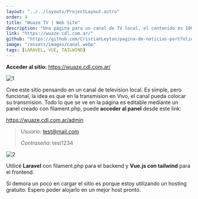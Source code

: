 ```yaml
---
layout: "../../layouts/ProjectLayout.astro"
order: 4
title: "Wuaze TV | Web Site"
description: "Una página para un canal de TV local, el contenido es 100% administrable desde un panel con acceso para el editor. Utilice Laravel para el backend y Vue.js con tailwind para el frontend."
link: "https://wuaze.cdl.com.ar/"
github: "https://github.com/CristianLeyton/pagina-de-noticias-portfolio"
image: "/assets/images/canal.webp"
tags: [LARAVEL, VUE, TAILWIND]
---
```


**Acceder al sitio:**
<https://wuaze.cdl.com.ar/>

![1](https://github.com/user-attachments/assets/88dd9d55-b128-4fe5-86b3-74474f765429)

Cree este sitio pensando en un canal de television local. Es simple, pero funcional, la idea es que en la transmision en Vivo, el canal pueda colocar su transmision. Todo lo que se ve en la página es editable mediante un panel creado con filament.php, puede **acceder al panel** desde este link:

<https://wuaze.cdl.com.ar/admin>

> *Usuario*: <test@mail.com>
>
> *Contraseña*: test1234

![2](https://github.com/user-attachments/assets/4e4e3aa2-45b4-4dbf-bfa7-25ef015db49a)

Utilicé **Laravel** con filament.php para el backend y **Vue.js con tailwind** para el frontend.

Si demora un poco en cargar el sitio es porque estoy utilizando un hosting gratuito. Espero poder alojarlo en un mejor host pronto.
